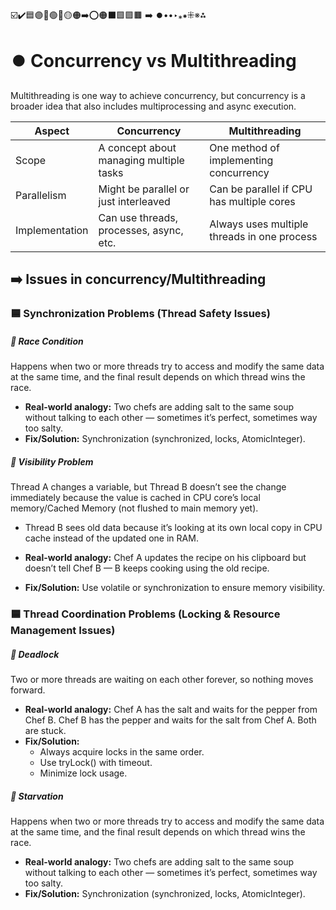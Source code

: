 ☑️✔️🟦🟣🔵🟢🔴🟡🟠➡️⭕🟠⬛🟩🟪🟫 ➡️ ⏺️••‣⁎⁕⁜※⁂

# ⏺️ Concurrency vs Multithreading

Multithreading is one way to achieve concurrency, but concurrency is a broader idea that also includes multiprocessing and async execution.

| **Aspect**     | **Concurrency**                         | **Multithreading**                          |
| -------------- | --------------------------------------- | ------------------------------------------- |
| Scope          | A concept about managing multiple tasks | One method of implementing concurrency      |
| Parallelism    | Might be parallel or just interleaved   | Can be parallel if CPU has multiple cores   |
| Implementation | Can use threads, processes, async, etc. | Always uses multiple threads in one process |

## ➡️ Issues in concurrency/Multithreading

### 🟦 Synchronization Problems (Thread Safety Issues)

##### 🔵 Race Condition

Happens when two or more threads try to access and modify the same data at the same time, and the final result depends on which thread wins the race.

- **Real-world analogy:** Two chefs are adding salt to the same soup without talking to each other — sometimes it’s perfect, sometimes way too salty.
- **Fix/Solution:** Synchronization (synchronized, locks, AtomicInteger).

##### 🔵 Visibility Problem

Thread A changes a variable, but Thread B doesn’t see the change immediately because the value is cached in CPU core’s local memory/Cached Memory (not flushed to main memory yet).

- Thread B sees old data because it’s looking at its own local copy in CPU cache instead of the updated one in RAM.

- **Real-world analogy:** Chef A updates the recipe on his clipboard but doesn’t tell Chef B — B keeps cooking using the old recipe.
- **Fix/Solution:** Use volatile or synchronization to ensure memory visibility.

### 🟦 Thread Coordination Problems (Locking & Resource Management Issues)

##### 🔵 Deadlock

Two or more threads are waiting on each other forever, so nothing moves forward.

- **Real-world analogy:** Chef A has the salt and waits for the pepper from Chef B.
  Chef B has the pepper and waits for the salt from Chef A.
  Both are stuck.
- **Fix/Solution:**
  - Always acquire locks in the same order.
  - Use tryLock() with timeout.
  - Minimize lock usage.

##### 🔵 Starvation

Happens when two or more threads try to access and modify the same data at the same time, and the final result depends on which thread wins the race.

- **Real-world analogy:** Two chefs are adding salt to the same soup without talking to each other — sometimes it’s perfect, sometimes way too salty.
- **Fix/Solution:** Synchronization (synchronized, locks, AtomicInteger).
